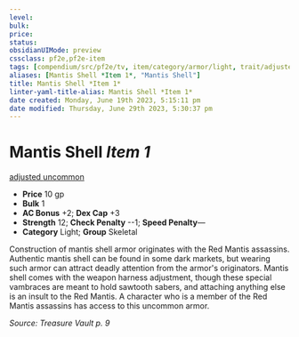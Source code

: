 ```yaml
---
level:
bulk:
price:
status:
obsidianUIMode: preview
cssclass: pf2e,pf2e-item
tags: [compendium/src/pf2e/tv, item/category/armor/light, trait/adjusted-weapon-harness, trait/uncommon]
aliases: [Mantis Shell *Item 1*, "Mantis Shell"]
title: Mantis Shell *Item 1*
linter-yaml-title-alias: Mantis Shell *Item 1*
date created: Monday, June 19th 2023, 5:15:11 pm
date modified: Thursday, June 29th 2023, 5:30:37 pm
---
```


# Mantis Shell *Item 1*

[adjusted <weapon harness>](rules/traits/adjusted-tv.md) [uncommon](rules/traits/uncommon.md)  

- **Price** 10 gp
- **Bulk** 1
- **AC Bonus** +2; **Dex Cap** +3
- **Strength** 12; **Check Penalty** --1; **Speed Penalty**—
- **Category** Light; **Group** Skeletal

Construction of mantis shell armor originates with the Red Mantis assassins. Authentic mantis shell can be found in some dark markets, but wearing such armor can attract deadly attention from the armor's originators. Mantis shell comes with the weapon harness adjustment, though these special vambraces are meant to hold sawtooth sabers, and attaching anything else is an insult to the Red Mantis. A character who is a member of the Red Mantis assassins has access to this uncommon armor.

*Source: Treasure Vault p. 9*
